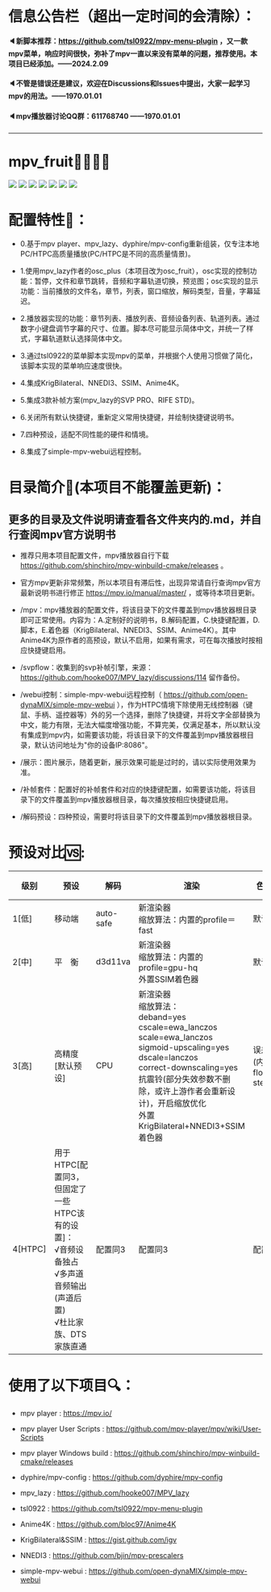 # 信息公告栏（超出一定时间的会清除）：

#### 🔈新脚本推荐：https://github.com/tsl0922/mpv-menu-plugin ，又一款mpv菜单，响应时间很快，弥补了mpv一直以来没有菜单的问题，推荐使用。本项目已经添加。——2024.2.09

#### 🔈不管是错误还是建议，欢迎在Discussions和Issues中提出，大家一起学习mpv的用法。——1970.01.01

#### 🔈mpv播放器讨论QQ群：611768740 ——1970.01.01

---

# mpv_fruit🍉🍌🍓🍎

![](https://github.com/redomCL/mpv_fruit/blob/main/%E5%B1%95%E7%A4%BA/%E5%B1%95%E7%A4%BA1.png)
![](https://github.com/redomCL/mpv_fruit/blob/main/%E5%B1%95%E7%A4%BA/%E5%B1%95%E7%A4%BA2.png)
![](https://github.com/redomCL/mpv_fruit/blob/main/%E5%B1%95%E7%A4%BA/%E5%B1%95%E7%A4%BA3.png)
![](https://github.com/redomCL/mpv_fruit/blob/main/%E5%B1%95%E7%A4%BA/%E5%B1%95%E7%A4%BA4.png)
![](https://github.com/redomCL/mpv_fruit/blob/main/%E5%B1%95%E7%A4%BA/%E5%B1%95%E7%A4%BA5.png)
![](https://github.com/redomCL/mpv_fruit/blob/main/%E5%B1%95%E7%A4%BA/%E5%B1%95%E7%A4%BA6.png)
![](https://github.com/redomCL/mpv_fruit/blob/main/%E5%B1%95%E7%A4%BA/%E5%B1%95%E7%A4%BA7.png)


# 配置特性🍺：

* 0.基于mpv player、mpv_lazy、dyphire/mpv-config重新组装，仅专注本地PC/HTPC高质量播放(PC/HTPC是不同的高质量情景)。

* 1.使用mpv_lazy作者的osc_plus（本项目改为osc_fruit），osc实现的控制功能：暂停，文件和章节跳转，音频和字幕轨道切换，预览图；osc实现的显示功能：当前播放的文件名，章节，列表，窗口缩放，解码类型，音量，字幕延迟。

* 2.播放器实现的功能：章节列表、播放列表、音频设备列表、轨道列表。通过数字小键盘调节字幕的尺寸、位置。脚本尽可能显示简体中文，并统一了样式，字幕轨道默认选择简体中文。

* 3.通过tsl0922的菜单脚本实现mpv的菜单，并根据个人使用习惯做了简化，该脚本实现的菜单响应速度很快。 

* 4.集成KrigBilateral、NNEDI3、SSIM、Anime4K。

* 5.集成3款补帧方案(mpv_lazy的SVP PRO、RIFE STD)。

* 6.关闭所有默认快捷键，重新定义常用快捷键，并绘制快捷键说明书。

* 7.四种预设，适配不同性能的硬件和情境。

* 8.集成了simple-mpv-webui远程控制。

# 目录简介🥢(本项目不能覆盖更新)：

## 更多的目录及文件说明请查看各文件夹内的.md，并自行查阅mpv官方说明书

* 推荐只用本项目配置文件，mpv播放器自行下载 https://github.com/shinchiro/mpv-winbuild-cmake/releases 。

* 官方mpv更新非常频繁，所以本项目有滞后性，出现异常请自行查询mpv官方最新说明书进行修正 https://mpv.io/manual/master/ ，或等待本项目更新。

* /mpv：mpv播放器的配置文件，将该目录下的文件覆盖到mpv播放器根目录即可正常使用。内容为：A.定制好的说明书，B.解码配置，C.快捷键配置，D.脚本，E.着色器（KrigBilateral、NNEDI3、SSIM、Anime4K）。其中Anime4K为原作者的高预设，默认不启用，如果有需求，可在每次播放时按相应快捷键启用。

* /svpflow：收集到的svp补帧引擎，来源：https://github.com/hooke007/MPV_lazy/discussions/114 留作备份。

* /webui控制：simple-mpv-webui远程控制（ https://github.com/open-dynaMIX/simple-mpv-webui ），作为HTPC情境下除使用无线控制器（键鼠、手柄、遥控器等）外的另一个选择，删除了快捷键，并将文字全部替换为中文，能力有限，无法大幅度增强功能，不算完美，仅满足基本，所以默认没有集成到mpv内，如需要该功能，将该目录下的文件覆盖到mpv播放器根目录，默认访问地址为"你的设备IP:8086"。

* /展示：图片展示，随着更新，展示效果可能是过时的，请以实际使用效果为准。
  
* /补帧套件：配置好的补帧套件和对应的快捷键配置，如需要该功能，将该目录下的文件覆盖到mpv播放器根目录，每次播放按相应快捷键启用。

* /解码预设：四种预设，需要时将该目录下的文件覆盖到mpv播放器根目录。

# 预设对比🆚:

|级别          |预设          |解码             |渲染                    |色深抖动                  |预览图质量        |
|------------- |--------------|-----------------|------------------------|-------------------------|-----------------|
|1[低]|移动端|auto-safe|新渲染器<br>缩放算法：内置的profile＝fast|默认(fruit)|0(自动)|
|2[中]|平&emsp;衡|d3d11va|新渲染器<br>缩放算法：内置的profile=gpu-hq<br>外置SSIM着色器|默认(fruit)|0(自动)|
|3[高]|高精度[默认预设]|CPU|新渲染器<br>缩放算法：<br>deband=yes<br>cscale=ewa_lanczos<br>scale=ewa_lanczos<br>sigmoid-upscaling=yes<br>dscale=lanczos<br>correct-downscaling=yes<br>抗震铃(部分失效参数不删除，或许上游作者会重新设计)，开启缩放优化<br>外置KrigBilateral+NNEDI3+SSIM着色器|误差抖动(内核为floyd-steinberg)|2(高，支持HDR)|
|4[HTPC]|用于HTPC[配置同3，但固定了一些HTPC该有的设置]：<br>√音频设备独占<br>√多声道音频输出(声道后置)<br>√杜比家族、DTS家族直通|配置同3|配置同3|配置同3|配置同3

# 使用了以下项目🔍：

* mpv player : https://mpv.io/

* mpv player User Scripts : https://github.com/mpv-player/mpv/wiki/User-Scripts

* mpv player Windows build : https://github.com/shinchiro/mpv-winbuild-cmake/releases

* dyphire/mpv-config : https://github.com/dyphire/mpv-config

* mpv_lazy : https://github.com/hooke007/MPV_lazy

* tsl0922 : https://github.com/tsl0922/mpv-menu-plugin

* Anime4K : https://github.com/bloc97/Anime4K

* KrigBilateral&SSIM : https://gist.github.com/igv

* NNEDI3 : https://github.com/bjin/mpv-prescalers

* simple-mpv-webui : https://github.com/open-dynaMIX/simple-mpv-webui
